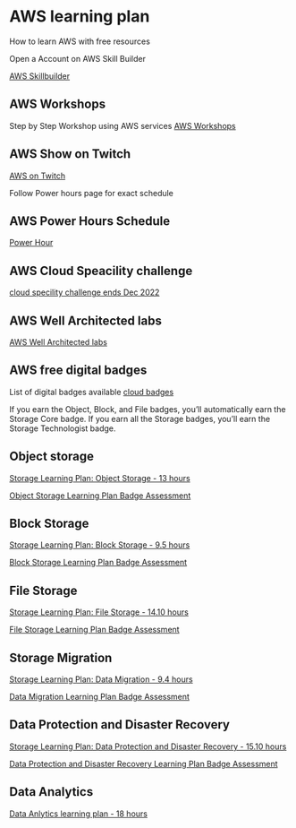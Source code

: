 # AWS learning plan

How to learn AWS with free resources

Open a Account on AWS Skill Builder

[AWS Skillbuilder](https://skillbuilder.aws)

## AWS Workshops

Step by Step Workshop using AWS services
[AWS Workshops](https://workshops.aws/)


## AWS Show on Twitch

[AWS on Twitch](https://www.twitch.tv/aws)

Follow Power hours page for exact schedule

## AWS Power Hours Schedule

[Power Hour](https://pages.awscloud.com/traincert-twitch-power-hour-architecting.html)

## AWS Cloud Speacility challenge

[cloud specility challenge ends Dec 2022](https://pages.awscloud.com/GLOBAL-ln-GC-TrainCert-Specialty-Certification-Challenge-2022-reg.html)


## AWS Well Architected labs

[AWS Well Architected labs](https://wellarchitectedlabs.com/cost/100_labs/100_1_aws_account_setup/1_iam_access/)

## AWS free digital badges

List of digital badges available
[cloud badges](https://aws.amazon.com/training/badges)

If you earn the Object, Block, and File badges, you’ll automatically earn the Storage Core badge. If you earn all the Storage badges, you’ll earn the Storage Technologist badge.


## Object storage 

[Storage Learning Plan: Object Storage - 13 hours](https://explore.skillbuilder.aws/learn/learning_plan/view/51/storage-learning-plan-object-storage)

[Object Storage Learning Plan Badge Assessment](https://explore.skillbuilder.aws/learn/course/internal/view/elearning/10802/object-storage-learning-plan-badge-assessment)


## Block Storage

[Storage Learning Plan: Block Storage - 9.5 hours](https://explore.skillbuilder.aws/learn/learning_plan/view/93/storage-learning-plan-block-storage)

[Block Storage Learning Plan Badge Assessment](https://explore.skillbuilder.aws/learn/course/internal/view/elearning/10804/block-storage-learning-plan-badge-assessment)


## File Storage

[Storage Learning Plan: File Storage - 14.10 hours](https://explore.skillbuilder.aws/learn/learning_plan/view/95/storage-learning-plan-file-storage)

[File Storage Learning Plan Badge Assessment](https://explore.skillbuilder.aws/learn/course/internal/view/elearning/12734/file-storage-learning-plan-badge-assessment)


## Storage Migration

[Storage Learning Plan: Data Migration - 9.4 hours](https://explore.skillbuilder.aws/learn/learning_plan/view/94/storage-learning-plan-data-migration)

[Data Migration Learning Plan Badge Assessment](https://explore.skillbuilder.aws/learn/course/internal/view/elearning/13043/data-migration-learning-plan-badge-assessment)


## Data Protection and Disaster Recovery

[Storage Learning Plan: Data Protection and Disaster Recovery - 15.10 hours](https://explore.skillbuilder.aws/learn/learning_plan/view/54/storage-learning-plan-data-protection-and-disaster-recovery)

[Data Protection and Disaster Recovery Learning Plan Badge Assessment](https://explore.skillbuilder.aws/learn/course/internal/view/elearning/12811/data-protection-and-disaster-recovery-learning-plan-badge-assessment)


## Data Analytics

[Data Anlytics learning plan - 18 hours ](https://explore.skillbuilder.aws/learn/learning_plan/view/97/data-analytics-learning-plan)
